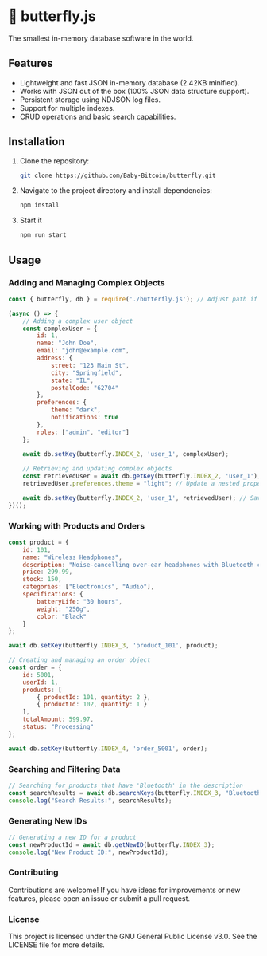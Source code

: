 # 🦋 butterfly.js

The smallest in-memory database software in the world.

## Features

- Lightweight and fast JSON in-memory database (2.42KB minified).
- Works with JSON out of the box (100% JSON data structure support).
- Persistent storage using NDJSON log files.
- Support for multiple indexes.
- CRUD operations and basic search capabilities.

## Installation

1. Clone the repository:
    ```bash
    git clone https://github.com/Baby-Bitcoin/butterfly.git
    ```

2. Navigate to the project directory and install dependencies:
    ```bash
    npm install
    ```

3. Start it
    ```bash
    npm run start
    ```

## Usage

### Adding and Managing Complex Objects

```js
const { butterfly, db } = require('./butterfly.js'); // Adjust path if necessary

(async () => {
    // Adding a complex user object
    const complexUser = {
        id: 1,
        name: "John Doe",
        email: "john@example.com",
        address: {
            street: "123 Main St",
            city: "Springfield",
            state: "IL",
            postalCode: "62704"
        },
        preferences: {
            theme: "dark",
            notifications: true
        },
        roles: ["admin", "editor"]
    };
    
    await db.setKey(butterfly.INDEX_2, 'user_1', complexUser);

    // Retrieving and updating complex objects
    const retrievedUser = await db.getKey(butterfly.INDEX_2, 'user_1');
    retrievedUser.preferences.theme = "light"; // Update a nested property

    await db.setKey(butterfly.INDEX_2, 'user_1', retrievedUser); // Save the updated user object
})();
```

### Working with Products and Orders

```js
const product = {
    id: 101,
    name: "Wireless Headphones",
    description: "Noise-cancelling over-ear headphones with Bluetooth connectivity.",
    price: 299.99,
    stock: 150,
    categories: ["Electronics", "Audio"],
    specifications: {
        batteryLife: "30 hours",
        weight: "250g",
        color: "Black"
    }
};

await db.setKey(butterfly.INDEX_3, 'product_101', product);

// Creating and managing an order object
const order = {
    id: 5001,
    userId: 1,
    products: [
        { productId: 101, quantity: 2 },
        { productId: 102, quantity: 1 }
    ],
    totalAmount: 599.97,
    status: "Processing"
};

await db.setKey(butterfly.INDEX_4, 'order_5001', order);
```

### Searching and Filtering Data

```js
// Searching for products that have 'Bluetooth' in the description
const searchResults = await db.searchKeys(butterfly.INDEX_3, "Bluetooth");
console.log("Search Results:", searchResults);
```

### Generating New IDs

```js
// Generating a new ID for a product
const newProductId = await db.getNewID(butterfly.INDEX_3);
console.log("New Product ID:", newProductId);
```


### Contributing

Contributions are welcome! If you have ideas for improvements or new features, please open an issue or submit a pull request.


### License
This project is licensed under the GNU General Public License v3.0. See the LICENSE file for more details.
